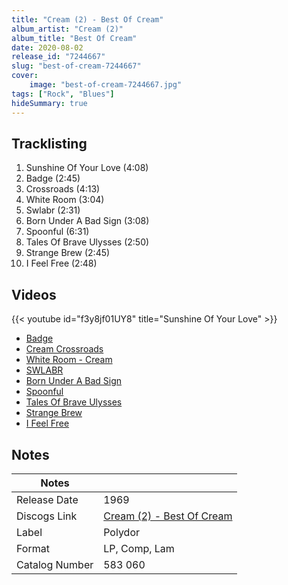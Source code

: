 ```yaml
---
title: "Cream (2) - Best Of Cream"
album_artist: "Cream (2)"
album_title: "Best Of Cream"
date: 2020-08-02
release_id: "7244667"
slug: "best-of-cream-7244667"
cover:
    image: "best-of-cream-7244667.jpg"
tags: ["Rock", "Blues"]
hideSummary: true
---
```


## Tracklisting
1. Sunshine Of Your Love (4:08)
2. Badge (2:45)
3. Crossroads (4:13)
4. White Room (3:04)
5. Swlabr (2:31)
6. Born Under A Bad Sign (3:08)
7. Spoonful (6:31)
8. Tales Of Brave Ulysses (2:50)
9. Strange Brew (2:45)
10. I Feel Free (2:48)

## Videos
{{< youtube id="f3y8jf01UY8" title="Sunshine Of Your Love" >}}
- [Badge](https://www.youtube.com/watch?v=1LmvAUmvLA4)
- [Cream Crossroads](https://www.youtube.com/watch?v=PE9HvSdcaL4)
- [White Room - Cream](https://www.youtube.com/watch?v=GBAvOajuS8M)
- [SWLABR](https://www.youtube.com/watch?v=DjKvB09zK0w)
- [Born Under A Bad Sign](https://www.youtube.com/watch?v=fyQBrU94Vx4)
- [Spoonful](https://www.youtube.com/watch?v=JEl0ZhKm-lo)
- [Tales Of Brave Ulysses](https://www.youtube.com/watch?v=WRSbjpXZYEA)
- [Strange Brew](https://www.youtube.com/watch?v=GLdz6zfJMDI)
- [I Feel Free](https://www.youtube.com/watch?v=prnbF8Eagdg)

## Notes

| Notes          |             |
| ---------------| ----------- |
| Release Date   | 1969 |
| Discogs Link   | [Cream (2) - Best Of Cream](https://www.discogs.com/release/7244667) |
| Label          | Polydor |
| Format         | LP, Comp, Lam |
| Catalog Number | 583 060 |

